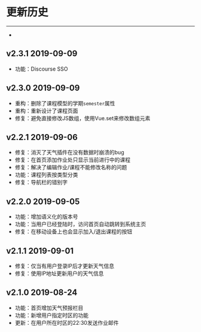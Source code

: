 # 更新历史

--- 

- <!-- -->

## v2.3.1 2019-09-09

- 功能：Discourse SSO

## v2.3.0 2019-09-09

- 重构：删除了课程模型的学期`semester`属性
- 重构：重新设计了课程页面
- 修复：避免直接修改JS数组，使用Vue.set来修改数组元素

## v2.2.1 2019-09-06

- 修复：消灭了天气插件在没有数据时崩溃的bug
- 修复：在首页添加作业处只显示当前进行中的课程
- 修复：解决了编辑作业/课程不能修改名称的问题
- 功能：课程列表按类型分类
- 修复：导航栏的错别字

## v2.2.0 2019-09-05

- 功能：增加语义化的版本号
- 功能：当用户已经登陆时，访问首页自动跳转到系统主页
- 修复：在移动设备上也会显示加入/退出课程的按钮

## v2.1.1 2019-09-01

- 修复：仅当有用户登录IP后才更新天气信息
- 修复：使用IP地址更新用户的天气信息

## v2.1.0 2019-08-24

- 功能：首页增加天气预报栏目
- 功能：新增用户指定时区的功能
- 更新：在用户所在时区的22:30发送作业邮件
